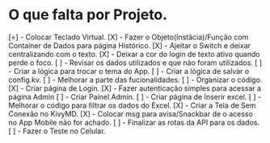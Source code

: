 # O que falta por Projeto.

[=] - Colocar Teclado Virtual.
[X] - Fazer o Objeto(Instâcia)/Função com Container de Dados para página Histórico.
[X] - Ajeitar o Switch e deixar centralizando com o texto.
[X] - Deixar a cor do login de texto ativo quando perde o foco.
[ ] - Revisar os dados utilizados e que não foram utilizados.
[ ] - Criar a lógica para trocar o tema do App.
[ ] - Criar a lógica de salvar o config.kv.
[ ] - Melhorar a parte das fucionalidades.
[ ] - Organizar o código.
[X] - Criar página de Login.
[X] - Fazer autenticação simples para acessar a página Admin
[ ] - Criar Painel Admin.
[ ] - Criar página de Inserir excel.
[ ] - Melhorar o código para filtrar os dados do Excel.
[X] - Criar a Tela de Sem Conexão no KivyMD.
[X] - Colocar msg para avisa/Snackbar de o acesso no App Mobile não for achado.
[ ] - Finalizar as rotas da API para os dados.
[ ] - Fazer o Teste no Celular.
